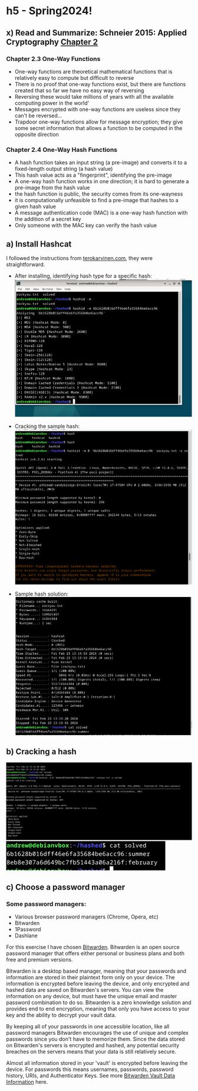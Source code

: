 # h5 - Spring2024!
## x) Read and Summarize: Schneier 2015: Applied Cryptography [Chapter 2](https://www.oreilly.com/library/view/applied-cryptography-protocols/9781119096726/10_chap02.html#chap02-sec003)
### Chapter 2.3 One-Way Functions
-  One-way functions are theoretical mathematical functions that is relatively easy to compute but difficult to reverse
-  There is no proof that one-way functions exist, but there are functions created that so far we have no easy way of reversing
-  Reversing these would take millions of years with all the available computing power in the world'
-  Messages encrypted with one-way functions are useless since they can't be reversed...
-  Trapdoor one-way functions allow for message encryption; they give some secret information that allows a function to be computed in the opposite direction
### Chapter 2.4 One-Way Hash Functions
-   A hash function takes an input string (a pre-image) and converts it to a fixed-length output string (a hash value)
-   This hash value acts as a "fingerprint", identifying the pre-image
-   A one-way hash function works in one direction; it is hard to generate a pre-image from the hash value
-   the hash function is public, the security comes from its one-wayness
-   it is computationally unfeasible to find a pre-image that hashes to a given hash value
-   A message authentication code (MAC) is a one-way hash function with the addition of a secret key
-   Only someone with the MAC key can verify the hash value

## a) Install Hashcat
I followed the instructions from [terokarvinen.com](https://terokarvinen.com/2022/cracking-passwords-with-hashcat/), they were straightforward.  

-  After installing, identifying hash type for a specific hash:
![hashid](https://github.com/andrewullrich/infosec/blob/main/checkinghashtype.PNG)

-  Cracking the sample hash:
![samplehashcrack](https://github.com/andrewullrich/infosec/blob/main/cracksamplehash.PNG)

- Sample hash solution:
![samplehashsolution](https://github.com/andrewullrich/infosec/blob/main/samplehashsolved.PNG)

## b) Cracking a hash

![hashcrack](https://github.com/andrewullrich/infosec/blob/main/crackhash.PNG)
![hashsolved](https://github.com/andrewullrich/infosec/blob/main/hashsolved.PNG)

## c) Choose a password manager

### Some password managers:
-  Various browser password managers (Chrome, Opera, etc)
-  Bitwarden
-  1Password
-  Dashlane

For this exercise I have chosen [Bitwarden](https://bitwarden.com/). Bitwarden is an open source password manager that offers either personal or business plans and both free and premium versions.

Bitwarden is a desktop based manager, meaning that your passwords and information are stored in their plaintext form only on your device.  The information is encrypted before leaving the device, and only encrypted and hashed data are saved on Bitwarden's servers. You can view the information on any device, but must have the unique email and master password combination to do so.  Bitwarden is a zero knowledge solution and provides end to end encryption, meaning that only you have access to your key and the ability to decrypt your vault data.

By keeping all of your passwords in one accessible location, like all password managers Bitwarden encourages the use of unique and complex passwords since you don't have to memorize them.  Since the data stored on Bitwarden's servers is encrypted and hashed, any potential security breaches on the servers means that your data is still relatively secure.

Almost all information stored in your 'vault' is encrypted before leaving the device.  For passwords this means usernames, passwords, password history, URIs, and Authenticator Keys. 
 See more [Bitwarden Vault Data Information](https://bitwarden.com/help/vault-data/) here.
